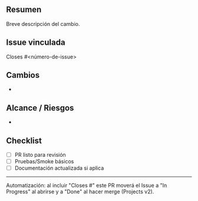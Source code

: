 ## Resumen

Breve descripción del cambio.

## Issue vinculada

Closes #<número-de-issue>

## Cambios
-

## Alcance / Riesgos
-

## Checklist
- [ ] PR listo para revisión
- [ ] Pruebas/Smoke básicos
- [ ] Documentación actualizada si aplica

---

Automatización: al incluir "Closes #<n>" este PR moverá el Issue a "In Progress" al abrirse y a "Done" al hacer merge (Projects v2).


